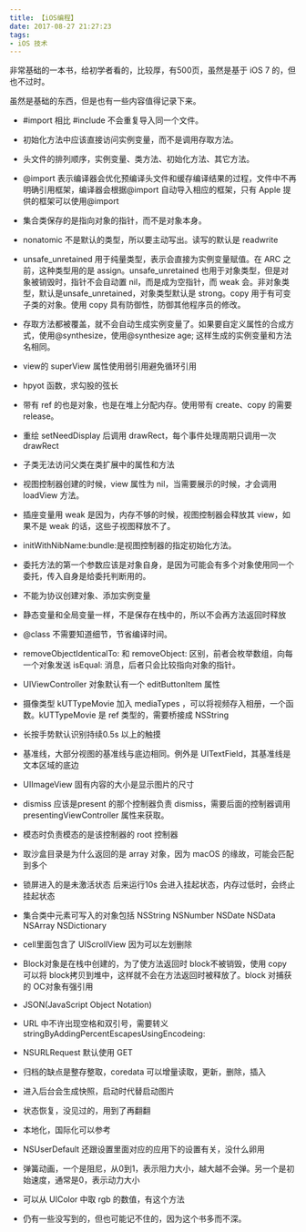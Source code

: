 ```yaml
---
title: 【iOS编程】
date: 2017-08-27 21:27:23
tags:
- iOS 技术
---
```


非常基础的一本书，给初学者看的，比较厚，有500页，虽然是基于 iOS 7 的，但也不过时。

虽然是基础的东西，但是也有一些内容值得记录下来。

- #import 相比 #include 不会重复导入同一个文件。

- 初始化方法中应该直接访问实例变量，而不是调用存取方法。

- 头文件的排列顺序，实例变量、类方法、初始化方法、其它方法。

- @import 表示编译器会优化预编译头文件和缓存编译结果的过程，文件中不再明确引用框架，编译器会根据@import 自动导入相应的框架，只有 Apple 提供的框架可以使用@import

- 集合类保存的是指向对象的指针，而不是对象本身。

- nonatomic 不是默认的类型，所以要主动写出。读写的默认是 readwrite

- unsafe_unretained 用于纯量类型，表示会直接为实例变量赋值。在 ARC 之前，这种类型用的是 assign。unsafe_unretained 也用于对象类型，但是对象被销毁时，指针不会自动置 nil，而是成为空指针，而 weak 会。非对象类型，默认是unsafe_unretained，对象类型默认是 strong。copy 用于有可变子类的对象。使用 copy 具有防御性，防御其他程序员的修改。

- 存取方法都被覆盖，就不会自动生成实例变量了。如果要自定义属性的合成方式，使用@synthesize，使用@synthesize age; 这样生成的实例变量和方法名相同。

- view的 superView 属性使用弱引用避免循环引用

- hpyot 函数，求勾股的弦长

- 带有 ref 的也是对象，也是在堆上分配内存。使用带有 create、copy 的需要 release。

- 重绘 setNeedDisplay 后调用 drawRect，每个事件处理周期只调用一次 drawRect

- 子类无法访问父类在类扩展中的属性和方法

- 视图控制器创建的时候，view 属性为 nil，当需要展示的时候，才会调用 loadView 方法。

- 插座变量用 weak 是因为，内存不够的时候，视图控制器会释放其 view，如果不是 weak 的话，这些子视图释放不了。

- initWithNibName:bundle:是视图控制器的指定初始化方法。

- 委托方法的第一个参数应该是对象自身，是因为可能会有多个对象使用同一个委托，传入自身是给委托判断用的。

- 不能为协议创建对象、添加实例变量

- 静态变量和全局变量一样，不是保存在栈中的，所以不会再方法返回时释放

- @class 不需要知道细节，节省编译时间。

- removeObjectIdenticalTo: 和 removeObject: 区别，前者会枚举数组，向每一个对象发送 isEqual: 消息，后者只会比较指向对象的指针。

- UIViewController 对象默认有一个 editButtonItem 属性

- 摄像类型 kUTTypeMovie 加入 mediaTypes ，可以将视频存入相册，一个函数。kUTTypeMovie 是 ref 类型的，需要桥接成 NSString

- 长按手势默认识别持续0.5s 以上的触摸

- 基准线，大部分视图的基准线与底边相同。例外是 UITextField，其基准线是文本区域的底边

- UIImageView 固有内容的大小是显示图片的尺寸

- dismiss 应该是present 的那个控制器负责 dismiss，需要后面的控制器调用 presentingViewController 属性来获取。

- 模态时负责模态的是该控制器的 root 控制器

- 取沙盒目录是为什么返回的是 array 对象，因为 macOS 的缘故，可能会匹配到多个

- 锁屏进入的是未激活状态 后来运行10s 会进入挂起状态，内存过低时，会终止挂起状态

- 集合类中元素可写入的对象包括 NSString NSNumber NSDate NSData NSArray NSDictionary

- cell里面包含了 UIScrollView 因为可以左划删除

- Block对象是在栈中创建的，为了使方法返回时 block不被销毁，使用 copy 可以将 block拷贝到堆中，这样就不会在方法返回时被释放了。block 对捕获的 OC对象有强引用

- JSON(JavaScript Object Notation)

- URL 中不许出现空格和双引号，需要转义 stringByAddingPercentEscapesUsingEncodeing:

- NSURLRequest 默认使用 GET

- 归档的缺点是整存整取，coredata 可以增量读取，更新，删除，插入

- 进入后台会生成快照，启动时代替启动图片

- 状态恢复，没见过的，用到了再翻翻

- 本地化，国际化可以参考

- NSUserDefault 还跟设置里面对应的应用下的设置有关，没什么卵用

- 弹簧动画，一个是阻尼，从0到1，表示阻力大小，越大越不会弹。另一个是初始速度，通常是0，表示动力大小

- 可以从 UIColor 中取 rgb 的数值，有这个方法

- 仍有一些没写到的，但也可能记不住的，因为这个书多而不深。 
